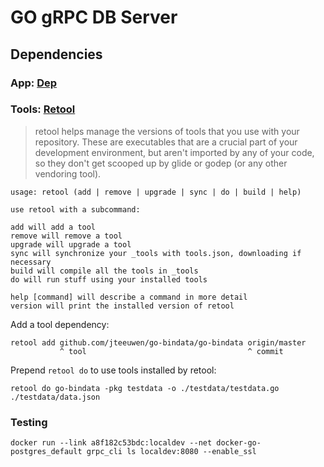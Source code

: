 # GO gRPC DB Server

## Dependencies

### App: [Dep](https://github.com/golang/dep)


### Tools: [Retool](https://github.com/twitchtv/retool)

> retool helps manage the versions of tools that you use with your repository. These are executables that are a crucial part of your development environment, but aren't imported by any of your code, so they don't get scooped up by glide or godep (or any other vendoring tool).

```
usage: retool (add | remove | upgrade | sync | do | build | help)

use retool with a subcommand:

add will add a tool
remove will remove a tool
upgrade will upgrade a tool
sync will synchronize your _tools with tools.json, downloading if necessary
build will compile all the tools in _tools
do will run stuff using your installed tools

help [command] will describe a command in more detail
version will print the installed version of retool
```

Add a tool dependency:

    retool add github.com/jteeuwen/go-bindata/go-bindata origin/master
               ^ tool                                    ^ commit

Prepend `retool do` to use tools installed by retool:

    retool do go-bindata -pkg testdata -o ./testdata/testdata.go ./testdata/data.json

### Testing

    docker run --link a8f182c53bdc:localdev --net docker-go-postgres_default grpc_cli ls localdev:8080 --enable_ssl
